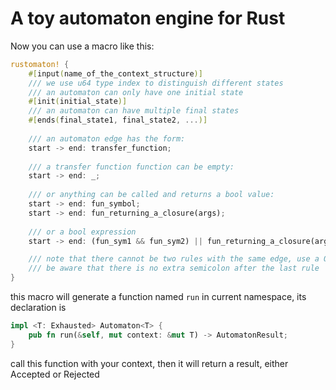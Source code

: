 # A toy automaton engine for Rust

Now you can use a macro like this:

```rust
rustomaton! {
    #[input(name_of_the_context_structure)]
    /// we use u64 type index to distinguish different states
    /// an automaton can only have one initial state
    #[init(initial_state)]
    /// an automaton can have multiple final states 
    #[ends(final_state1, final_state2, ...)]
    
    /// an automaton edge has the form: 
    start -> end: transfer_function;
    
    /// a transfer function function can be empty:
    start -> end: _;
    
    /// or anything can be called and returns a bool value:
    start -> end: fun_symbol;
    start -> end: fun_returning_a_closure(args);
    
    /// or a bool expression
    start -> end: (fun_sym1 && fun_sym2) || fun_returning_a_closure(args)

    /// note that there cannot be two rules with the same edge, use a OR instead
    /// be aware that there is no extra semicolon after the last rule
}
```

this macro will generate a function named `run` in current namespace, its declaration is

```rust
impl <T: Exhausted> Automaton<T> {
    pub fn run(&self, mut context: &mut T) -> AutomatonResult;
}
```

call this function with your context, then it will return a result, either Accepted or Rejected

